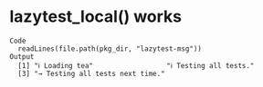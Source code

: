 # lazytest_local() works

    Code
      readLines(file.path(pkg_dir, "lazytest-msg"))
    Output
      [1] "ℹ Loading tea"                  "ℹ Testing all tests."          
      [3] "→ Testing all tests next time."

